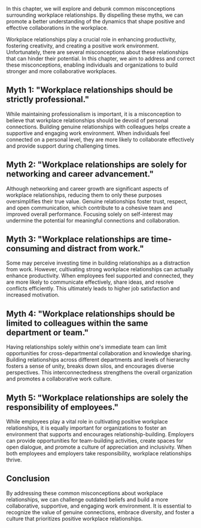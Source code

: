 
In this chapter, we will explore and debunk common misconceptions surrounding workplace relationships. By dispelling these myths, we can promote a better understanding of the dynamics that shape positive and effective collaborations in the workplace.

Workplace relationships play a crucial role in enhancing productivity, fostering creativity, and creating a positive work environment. Unfortunately, there are several misconceptions about these relationships that can hinder their potential. In this chapter, we aim to address and correct these misconceptions, enabling individuals and organizations to build stronger and more collaborative workplaces.

Myth 1: "Workplace relationships should be strictly professional."
------------------------------------------------------------------

While maintaining professionalism is important, it is a misconception to believe that workplace relationships should be devoid of personal connections. Building genuine relationships with colleagues helps create a supportive and engaging work environment. When individuals feel connected on a personal level, they are more likely to collaborate effectively and provide support during challenging times.

Myth 2: "Workplace relationships are solely for networking and career advancement."
-----------------------------------------------------------------------------------

Although networking and career growth are significant aspects of workplace relationships, reducing them to only these purposes oversimplifies their true value. Genuine relationships foster trust, respect, and open communication, which contribute to a cohesive team and improved overall performance. Focusing solely on self-interest may undermine the potential for meaningful connections and collaboration.

Myth 3: "Workplace relationships are time-consuming and distract from work."
----------------------------------------------------------------------------

Some may perceive investing time in building relationships as a distraction from work. However, cultivating strong workplace relationships can actually enhance productivity. When employees feel supported and connected, they are more likely to communicate effectively, share ideas, and resolve conflicts efficiently. This ultimately leads to higher job satisfaction and increased motivation.

Myth 4: "Workplace relationships should be limited to colleagues within the same department or team."
-----------------------------------------------------------------------------------------------------

Having relationships solely within one's immediate team can limit opportunities for cross-departmental collaboration and knowledge sharing. Building relationships across different departments and levels of hierarchy fosters a sense of unity, breaks down silos, and encourages diverse perspectives. This interconnectedness strengthens the overall organization and promotes a collaborative work culture.

Myth 5: "Workplace relationships are solely the responsibility of employees."
-----------------------------------------------------------------------------

While employees play a vital role in cultivating positive workplace relationships, it is equally important for organizations to foster an environment that supports and encourages relationship-building. Employers can provide opportunities for team-building activities, create spaces for open dialogue, and promote a culture of appreciation and inclusivity. When both employees and employers take responsibility, workplace relationships thrive.

Conclusion
----------

By addressing these common misconceptions about workplace relationships, we can challenge outdated beliefs and build a more collaborative, supportive, and engaging work environment. It is essential to recognize the value of genuine connections, embrace diversity, and foster a culture that prioritizes positive workplace relationships.
